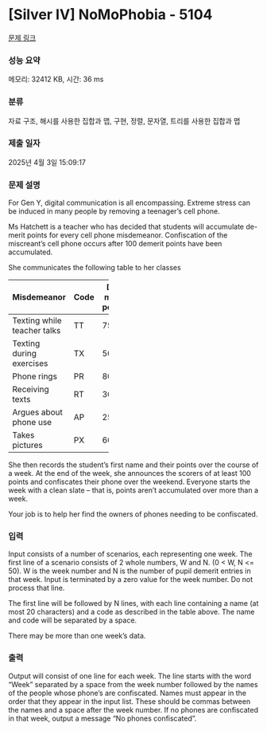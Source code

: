 # [Silver IV] NoMoPhobia - 5104 

[문제 링크](https://www.acmicpc.net/problem/5104) 

### 성능 요약

메모리: 32412 KB, 시간: 36 ms

### 분류

자료 구조, 해시를 사용한 집합과 맵, 구현, 정렬, 문자열, 트리를 사용한 집합과 맵

### 제출 일자

2025년 4월 3일 15:09:17

### 문제 설명

<p>For Gen Y, digital communication is all encompassing. Extreme stress can be induced in many people by removing a teenager’s cell phone.</p>

<p>Ms Hatchett is a teacher who has decided that students will accumulate de-merit points for every cell phone misdemeanor. Confiscation of the miscreant’s cell phone occurs after 100 demerit points have been accumulated.</p>

<p>She communicates the following table to her classes</p>

<table class="table table-bordered" style="width:40%">
	<thead>
		<tr>
			<th>Misdemeanor</th>
			<th>Code</th>
			<th>De-merit points</th>
		</tr>
	</thead>
	<tbody>
		<tr>
			<td>Texting while teacher talks</td>
			<td>TT</td>
			<td>75</td>
		</tr>
		<tr>
			<td>Texting during exercises</td>
			<td>TX</td>
			<td>50</td>
		</tr>
		<tr>
			<td>Phone rings</td>
			<td>PR</td>
			<td>80</td>
		</tr>
		<tr>
			<td>Receiving texts</td>
			<td>RT</td>
			<td>30</td>
		</tr>
		<tr>
			<td>Argues about phone use</td>
			<td>AP</td>
			<td>25</td>
		</tr>
		<tr>
			<td>Takes pictures</td>
			<td>PX</td>
			<td>60</td>
		</tr>
	</tbody>
</table>

<p>She then records the student’s first name and their points over the course of a week. At the end of the week, she announces the scorers of at least 100 points and confiscates their phone over the weekend. Everyone starts the week with a clean slate – that is, points aren’t accumulated over more than a week.</p>

<p>Your job is to help her find the owners of phones needing to be confiscated.</p>

### 입력 

 <p>Input consists of a number of scenarios, each representing one week. The first line of a scenario consists of 2 whole numbers, W and N. (0 < W, N <= 50). W is the week number and N is the number of pupil demerit entries in that week. Input is terminated by a zero value for the week number. Do not process that line.</p>

<p>The first line will be followed by N lines, with each line containing a name (at most 20 characters) and a code as described in the table above. The name and code will be separated by a space.</p>

<p>There may be more than one week’s data.</p>

### 출력 

 <p>Output will consist of one line for each week. The line starts with the word “Week” separated by a space from the week number followed by the names of the people whose phone’s are confiscated. Names must appear in the order that they appear in the input list. These should be commas between the names and a space after the week number. If no phones are confiscated in that week, output a message “No phones confiscated”.</p>

